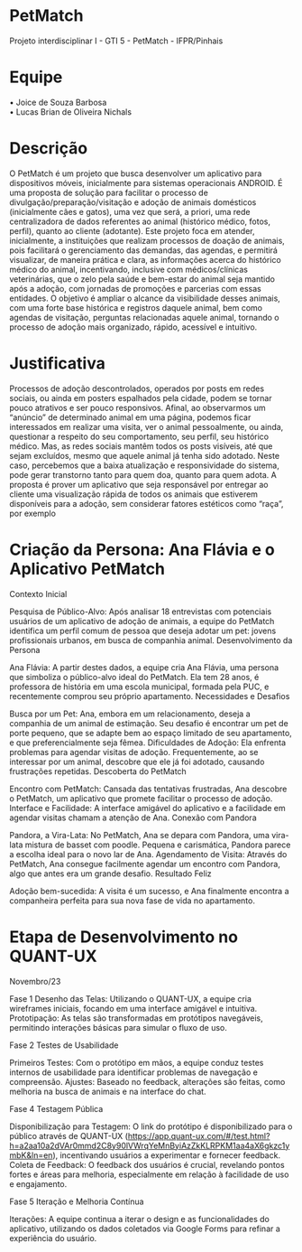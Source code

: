 # PetMatch
Projeto interdisciplinar I - GTI 5 - PetMatch - IFPR/Pinhais

# Equipe

• Joice de Souza Barbosa\
• Lucas Brian de Oliveira Nichals

# Descrição
O PetMatch é um projeto que busca desenvolver um aplicativo para
dispositivos móveis, inicialmente para sistemas operacionais ANDROID. É uma
proposta de solução para facilitar o processo de divulgação/preparação/visitação e
adoção de animais domésticos (inicialmente cães e gatos), uma vez que será, a
priori, uma rede centralizadora de dados referentes ao animal (histórico médico,
fotos, perfil), quanto ao cliente (adotante). Este projeto foca em atender, inicialmente,
a instituições que realizam processos de doação de animais, pois facilitará o
gerenciamento das demandas, das agendas, e permitirá visualizar, de maneira
prática e clara, as informações acerca do histórico médico do animal, incentivando,
inclusive com médicos/clínicas veterinárias, que o zelo pela saúde e bem-estar do
animal seja mantido após a adoção, com jornadas de promoções e parcerias com
essas entidades. O objetivo é ampliar o alcance da visibilidade desses animais, com
uma forte base histórica e registros daquele animal, bem como agendas de
visitação, perguntas relacionadas aquele animal, tornando o processo de adoção
mais organizado, rápido, acessível e intuitivo.

# Justificativa
Processos de adoção descontrolados, operados por posts em redes sociais,
ou ainda em posters espalhados pela cidade, podem se tornar pouco atrativos e ser
pouco responsivos. Afinal, ao observarmos um “anúncio” de determinado animal em
uma página, podemos ficar interessados em realizar uma visita, ver o animal
pessoalmente, ou ainda, questionar a respeito do seu comportamento, seu perfil,
seu histórico médico. Mas, as redes sociais mantêm todos os posts visíveis, até que
sejam excluídos, mesmo que aquele animal já tenha sido adotado. Neste caso,
percebemos que a baixa atualização e responsividade do sistema, pode gerar
transtorno tanto para quem doa, quanto para quem adota. A proposta é prover um
aplicativo que seja responsável por entregar ao cliente uma visualização rápida de
todos os animais que estiverem disponíveis para a adoção, sem considerar fatores
estéticos como “raça”, por exemplo

# Criação da Persona: Ana Flávia e o Aplicativo PetMatch

Contexto Inicial

Pesquisa de Público-Alvo: Após analisar 18 entrevistas com potenciais usuários de um aplicativo de adoção de animais, a equipe do PetMatch identifica um perfil comum de pessoa que deseja adotar um pet: jovens profissionais urbanos, em busca de companhia animal.
Desenvolvimento da Persona

Ana Flávia: A partir destes dados, a equipe cria Ana Flávia, uma persona que simboliza o público-alvo ideal do PetMatch. Ela tem 28 anos, é professora de história em uma escola municipal, formada pela PUC, e recentemente comprou seu próprio apartamento.
Necessidades e Desafios

Busca por um Pet: Ana, embora em um relacionamento, deseja a companhia de um animal de estimação. Seu desafio é encontrar um pet de porte pequeno, que se adapte bem ao espaço limitado de seu apartamento, e que preferencialmente seja fêmea.
Dificuldades de Adoção: Ela enfrenta problemas para agendar visitas de adoção. Frequentemente, ao se interessar por um animal, descobre que ele já foi adotado, causando frustrações repetidas.
Descoberta do PetMatch

Encontro com PetMatch: Cansada das tentativas frustradas, Ana descobre o PetMatch, um aplicativo que promete facilitar o processo de adoção.
Interface e Facilidade: A interface amigável do aplicativo e a facilidade em agendar visitas chamam a atenção de Ana.
Conexão com Pandora

Pandora, a Vira-Lata: No PetMatch, Ana se depara com Pandora, uma vira-lata mistura de basset com poodle. Pequena e carismática, Pandora parece a escolha ideal para o novo lar de Ana.
Agendamento de Visita: Através do PetMatch, Ana consegue facilmente agendar um encontro com Pandora, algo que antes era um grande desafio.
Resultado Feliz

Adoção bem-sucedida: A visita é um sucesso, e Ana finalmente encontra a companheira perfeita para sua nova fase de vida no apartamento.

# Etapa de Desenvolvimento no QUANT-UX
Novembro/23

Fase 1
Desenho das Telas: Utilizando o QUANT-UX, a equipe cria wireframes iniciais, focando em uma interface amigável e intuitiva.
Prototipação: As telas são transformadas em protótipos navegáveis, permitindo interações básicas para simular o fluxo de uso.

Fase 2
Testes de Usabilidade

Primeiros Testes: Com o protótipo em mãos, a equipe conduz testes internos de usabilidade para identificar problemas de navegação e compreensão.
Ajustes: Baseado no feedback, alterações são feitas, como melhoria na busca de animais e na interface do chat.

Fase 4
Testagem Pública

Disponibilização para Testagem: O link do protótipo é disponibilizado para o público através de QUANT-UX (https://app.quant-ux.com/#/test.html?h=a2aa10a2dVAr0mmd2C8y90lVWrqYeMnByiAzZkKLRPKM1aa4aX6gkzc1ymbK&ln=en), incentivando usuários a experimentar e fornecer feedback.
Coleta de Feedback: O feedback dos usuários é crucial, revelando pontos fortes e áreas para melhoria, especialmente em relação à facilidade de uso e engajamento.

Fase 5
Iteração e Melhoria Contínua

Iterações: A equipe continua a iterar o design e as funcionalidades do aplicativo, utilizando os dados coletados via Google Forms para refinar a experiência do usuário.




